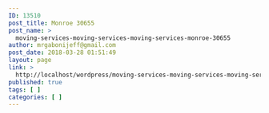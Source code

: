 ```yaml
---
ID: 13510
post_title: Monroe 30655
post_name: >
  moving-services-moving-services-moving-services-monroe-30655
author: mrgabonijeff@gmail.com
post_date: 2018-03-28 01:51:49
layout: page
link: >
  http://localhost/wordpress/moving-services-moving-services-moving-services-monroe-30655/
published: true
tags: [ ]
categories: [ ]
---
```

